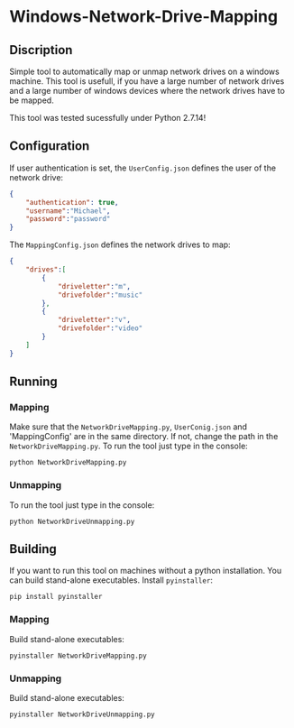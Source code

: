 # Windows-Network-Drive-Mapping
## Discription
Simple tool to automatically map or unmap network drives on a windows machine.
This tool is usefull, if you have a large number of network drives and a large number of windows devices where the network drives have to be mapped.

This tool was tested sucessfully under Python 2.7.14!

## Configuration 
If user authentication is set, the `UserConfig.json` defines the user of the network drive:
```json
{
    "authentication": true,
    "username":"Michael",
    "password":"password"
}
```

The `MappingConfig.json` defines the network drives to map:
```json
{
    "drives":[
        {
            "driveletter":"m",
            "drivefolder":"music"
        },
        {
            "driveletter":"v",
            "drivefolder":"video"
        }
    ]
}
```

## Running
### Mapping
Make sure that the `NetworkDriveMapping.py`, `UserConig.json` and 'MappingConfig' are in the same directory. If not, change the path in the `NetworkDriveMapping.py`. To run the tool just type in the console:
```console
python NetworkDriveMapping.py
```

### Unmapping
To run the tool just type in the console:
```console
python NetworkDriveUnmapping.py
```

## Building
If you want to run this tool on machines without a python installation. You can build stand-alone executables. 
Install `pyinstaller`:
```console
pip install pyinstaller
```
### Mapping
Build stand-alone executables:
```console
pyinstaller NetworkDriveMapping.py
```

### Unmapping
Build stand-alone executables:
```console
pyinstaller NetworkDriveUnmapping.py
```
